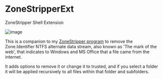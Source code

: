 # ZoneStripperExt
ZoneStripper Shell Extension

![image](https://github.com/user-attachments/assets/ea49e079-7f27-441a-9dae-c56f671c1d99)

This is a companion to my [ZoneStripper program](https://github.com/fafalone/ZoneStripper) to remove the Zone.Identifier NTFS alternate data stream, also known as 'The mark of the web', that indicates to Windows and MS Office that a file came from the internet.

It adds options to remove it or change it to trusted, and if you select a folder it will be applied recursively to all files within that folder and subfolders.
